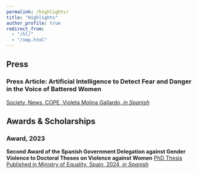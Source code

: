 ```yaml
---
permalink: /highlights/
title: "Highlights"
author_profile: true
redirect_from: 
  - "/hl/"
  - "/nmp.html"
---
```


## Press

### Press Article: Artificial Intelligence to Detect Fear and Danger in the Voice of Battered Women
[Society, News, COPE, Violeta Molina Gallardo, _in Spanish_](https://www.cope.es/actualidad/sociedad/noticias/inteligencia-artificial-para-detectar-miedo-peligro-voz-mujeres-maltratadas-20240331_3222151) 


## Awards & Scholarships

### Award, 2023
**Second Award of the Spanish Government Delegation against Gender Violence to Doctoral Theses on Violence against Women**
[PhD Thesis Published in Ministry of Equality, Spain, 2024, _in Spanish_](https://violenciagenero.igualdad.gob.es/violenciaencifras/estudios/tesis/computacion-afectiva-multimodal-en-dispositivos-wearable-con-aplicaciones-en-la-deteccion-de-la-violencia-de-genero/)